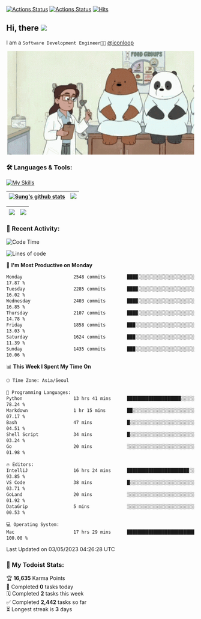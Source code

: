 
[![Actions Status](https://github.com/ddok2/ddok2/workflows/Todoist%20Readme/badge.svg)](https://github.com/ddok2/ddok2/actions)
[![Actions Status](https://github.com/ddok2/ddok2/workflows/wakatime-stats/badge.svg)](https://github.com/ddok2/ddok2/actions)
[![Hits](https://hits.seeyoufarm.com/api/count/incr/badge.svg?url=https%3A%2F%2Fgithub.com%2Fddok2&count_bg=%23FF9595&title_bg=%23555555&icon=github.svg&icon_color=%23FFFFFF&title=hits&edge_flat=false)](https://hits.seeyoufarm.com)

<!-- ![visitors](https://visitor-badge.laobi.icu/badge?page_id=ddok2.ddok2) -->
## Hi, there <img src="https://raw.githubusercontent.com/MartinHeinz/MartinHeinz/master/wave.gif" width="3%">

I am a `Software Development Engineer🧑‍💻` [@iconloop](https://github.com/iconloop)


<p align="center">
    <img align="center" alt="GIF" src="img/debugging.gif" />
</p>


### 🛠 Languages & Tools:

[![My Skills](https://skillicons.dev/icons?i=go,js,ts,py,express,react,svelte,jquery,pug,mongodb,mysql,redis,aws,docker,kubernetes)](https://skillicons.dev)


| <a href="https://github-readme-stats.vercel.app/api?username=ddok2&show_icons=true&include_all_commits=true&count_private=true&theme=buefy&hide_border=true"><img align="center" src="https://github-readme-stats.vercel.app/api?username=ddok2&show_icons=true&include_all_commits=true&count_private=true&theme=buefy&hide_border=true" alt="Sung's github stats" /></a> | <a href="https://github.com/ddok2"><img src="http://github-readme-streak-stats.herokuapp.com?user=ddok2&hide_border=true" /></a> |
| ------------- |------------- |


| <a href="https://github.com/ddok2"><img align="center" src="https://github-readme-stats.vercel.app/api/top-langs/?username=ddok2&theme=buefy&hide=html,css&hide_border=true" /></a> | <a href="https://github.com/ddok2"><img align="center" src="https://activity-graph.herokuapp.com/graph?username=ddok2&theme=github&hide_border=true" height="250" /></a> |
| ------------- |--------------------------------------------------------------------------------------------------------------------------------------------------------------------------|


<!-- <details open>
    <summary>📈 My GitHub Stats</summary>
    <p align="center">
        <a href="https://github.com/ddok2">
            <img align="center" src="https://github-readme-stats.vercel.app/api?username=ddok2&show_icons=true&include_all_commits=true&count_private=true&theme=buefy&hide_border=true" alt="Sung's github stats" />
        </a>
    </p>
</details>
<details>
    <summary>💬 Top Languages</summary>
    <p align="center"> 
        <a href="https://github.com/ddok2">
            <img align="center" src="https://github-readme-stats.vercel.app/api/top-langs/?username=ddok2&layout=compact&theme=buefy&hide=html,css&hide_border=true" />
        </a>
    </p>
</details> -->


### 🌈 Recent Activity:
<!--START_SECTION:waka-->
![Code Time](http://img.shields.io/badge/Code%20Time-2%2C041%20hrs%2051%20mins-blue)

![Lines of code](https://img.shields.io/badge/From%20Hello%20World%20I%27ve%20Written-11.5%20million%20lines%20of%20code-blue)

📅 **I'm Most Productive on Monday** 

```text
Monday                   2548 commits        ████░░░░░░░░░░░░░░░░░░░░░   17.87 % 
Tuesday                  2285 commits        ████░░░░░░░░░░░░░░░░░░░░░   16.02 % 
Wednesday                2403 commits        ████░░░░░░░░░░░░░░░░░░░░░   16.85 % 
Thursday                 2107 commits        ████░░░░░░░░░░░░░░░░░░░░░   14.78 % 
Friday                   1858 commits        ███░░░░░░░░░░░░░░░░░░░░░░   13.03 % 
Saturday                 1624 commits        ███░░░░░░░░░░░░░░░░░░░░░░   11.39 % 
Sunday                   1435 commits        ███░░░░░░░░░░░░░░░░░░░░░░   10.06 % 
```


📊 **This Week I Spent My Time On** 

```text
🕑︎ Time Zone: Asia/Seoul

💬 Programming Languages: 
Python                   13 hrs 41 mins      ████████████████████░░░░░   78.24 % 
Markdown                 1 hr 15 mins        ██░░░░░░░░░░░░░░░░░░░░░░░   07.17 % 
Bash                     47 mins             █░░░░░░░░░░░░░░░░░░░░░░░░   04.51 % 
Shell Script             34 mins             █░░░░░░░░░░░░░░░░░░░░░░░░   03.24 % 
Go                       20 mins             ░░░░░░░░░░░░░░░░░░░░░░░░░   01.98 % 

🔥 Editors: 
IntelliJ                 16 hrs 24 mins      ███████████████████████░░   93.85 % 
VS Code                  38 mins             █░░░░░░░░░░░░░░░░░░░░░░░░   03.71 % 
GoLand                   20 mins             ░░░░░░░░░░░░░░░░░░░░░░░░░   01.92 % 
DataGrip                 5 mins              ░░░░░░░░░░░░░░░░░░░░░░░░░   00.53 % 

💻 Operating System: 
Mac                      17 hrs 29 mins      █████████████████████████   100.00 % 
```


 Last Updated on 03/05/2023 04:26:28 UTC
<!--END_SECTION:waka-->

### 🚧 My Todoist Stats:
<!-- TODO-IST:START -->
🏆  **16,635** Karma Points           
🌸  Completed **0** tasks today           
🗓  Completed **2** tasks this week           
✅  Completed **2,442** tasks so far           
⏳  Longest streak is **3** days
<!-- TODO-IST:END -->

